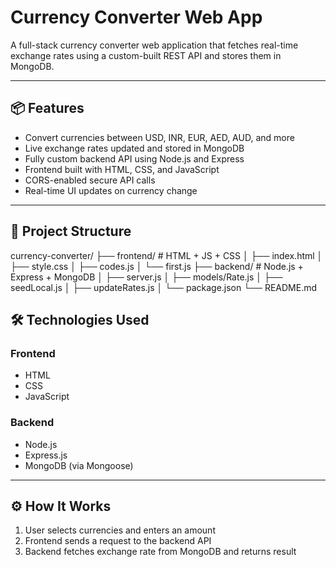# Currency Converter Web App

A full-stack currency converter web application that fetches real-time exchange rates using a custom-built REST API and stores them in MongoDB.

---

## 📦 Features

- Convert currencies between USD, INR, EUR, AED, AUD, and more
- Live exchange rates updated and stored in MongoDB
- Fully custom backend API using Node.js and Express
- Frontend built with HTML, CSS, and JavaScript
- CORS-enabled secure API calls
- Real-time UI updates on currency change

---

## 🧩 Project Structure

currency-converter/
├── frontend/ # HTML + JS + CSS
│ ├── index.html
│ ├── style.css
│ ├── codes.js
│ └── first.js
├── backend/ # Node.js + Express + MongoDB
│ ├── server.js
│ ├── models/Rate.js
│ ├── seedLocal.js
│ ├── updateRates.js
│ └── package.json
└── README.md

## 🛠 Technologies Used

### Frontend
- HTML
- CSS
- JavaScript

### Backend
- Node.js
- Express.js
- MongoDB (via Mongoose)

---

## ⚙️ How It Works

1. User selects currencies and enters an amount
2. Frontend sends a request to the backend API
3. Backend fetches exchange rate from MongoDB and returns result

